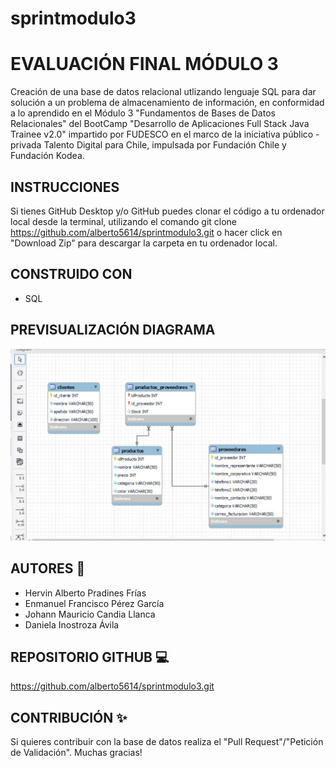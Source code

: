 # sprintmodulo3
# EVALUACIÓN FINAL MÓDULO 3

Creación de una base de datos relacional utlizando lenguaje SQL para dar solución a un problema de almacenamiento de información, en conformidad a lo aprendido en el Módulo 3 "Fundamentos de Bases de Datos Relacionales" del BootCamp "Desarrollo de Aplicaciones Full Stack Java Trainee v2.0" impartido por FUDESCO en el marco de la iniciativa público - privada Talento Digital para Chile, impulsada por Fundación Chile y Fundación Kodea.

## INSTRUCCIONES

Si tienes GitHub Desktop y/o GitHub puedes clonar el código a tu ordenador local desde la terminal, utilizando el comando git clone <https://github.com/alberto5614/sprintmodulo3.git> o hacer click en "Download Zip" para descargar la carpeta en tu ordenador local.

## CONSTRUIDO CON

- SQL

## PREVISUALIZACIÓN DIAGRAMA

![PREVISUALIZACIÓN DIAGRAMA](screenshots/relacionScripM3.jpg)

## AUTORES :busts_in_silhouette:

- Hervin Alberto Pradines Frías
- Enmanuel Francisco Pérez García
- Johann Mauricio Candia Llanca
- Daniela Inostroza Ávila

## REPOSITORIO GITHUB :computer:

https://github.com/alberto5614/sprintmodulo3.git

## CONTRIBUCIÓN :sparkles:

Si quieres contribuir con la base de datos realiza el "Pull Request"/"Petición de Validación". Muchas gracias!
